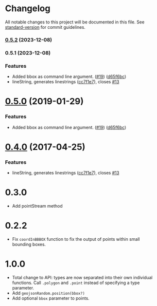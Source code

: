 # Changelog

All notable changes to this project will be documented in this file. See [standard-version](https://github.com/conventional-changelog/standard-version) for commit guidelines.

### [0.5.2](https://github.com/node-geojson/geojson-random/compare/v0.5.1...v0.5.2) (2023-12-08)

### 0.5.1 (2023-12-08)


### Features

* Added bbox as command line argument. ([#19](https://github.com/node-geojson/geojson-random/issues/19)) ([d65f6bc](https://github.com/node-geojson/geojson-random/commit/d65f6bcb311d1dfe617980121b3a7379e5e1f792))
* lineString, generates linestrings ([cc7f1e7](https://github.com/node-geojson/geojson-random/commit/cc7f1e78d57f96c7e06bd4a14cf8be763726f997)), closes [#13](https://github.com/node-geojson/geojson-random/issues/13)

<a name="0.5.0"></a>
# [0.5.0](https://github.com/node-geojson/geojson-random/compare/v0.4.0...v0.5.0) (2019-01-29)


### Features

* Added bbox as command line argument. ([#19](https://github.com/node-geojson/geojson-random/issues/19)) ([d65f6bc](https://github.com/node-geojson/geojson-random/commit/d65f6bc))



<a name="0.4.0"></a>
# [0.4.0](https://github.com/tmcw/geojson-random/compare/v0.3.0...v0.4.0) (2017-04-25)


### Features

* lineString, generates linestrings ([cc7f1e7](https://github.com/tmcw/geojson-random/commit/cc7f1e7)), closes [#13](https://github.com/tmcw/geojson-random/issues/13)



# 0.3.0

* Add pointStream method

# 0.2.2

* Fix `coordInBBBOX` function to fix the output of points within small bounding
  boxes.

# 1.0.0

* Total change to API: types are now separated into their own individual
  functions. Call `.polygon` and `.point` instead of specifying a type
  parameter.
* Add `geojsonRandom.position(bbox?)`
* Add optional `bbox` parameter to points.

